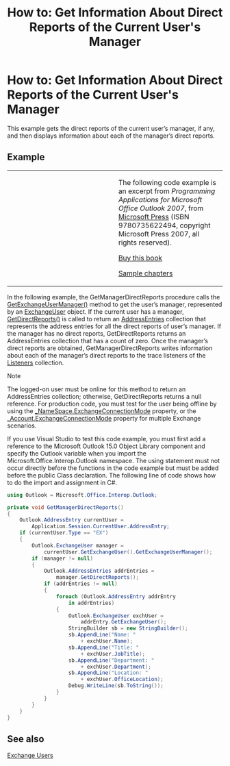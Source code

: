 ﻿---
title: "How to: Get Information About Direct Reports of the Current User's Manager"
TOCTitle: "How to: Get Information About Direct Reports of the Current User's Manager"
ms:assetid: 768bf573-1b10-4776-8947-a7f8dc3ebde0
ms:mtpsurl: https://msdn.microsoft.com/en-us/library/Ff184617(v=office.15)
ms:contentKeyID: 55119842
ms.date: 07/24/2014
mtps_version: v=office.15
dev_langs:
- csharp
---

# How to: Get Information About Direct Reports of the Current User's Manager

This example gets the direct reports of the current user’s manager, if any, and then displays information about each of the manager’s direct reports.

## Example

<table>
<colgroup>
<col style="width: 50%" />
<col style="width: 50%" />
</colgroup>
<tbody>
<tr class="odd">
<td><p></p></td>
<td><p>The following code example is an excerpt from <em>Programming Applications for Microsoft Office Outlook 2007</em>, from <a href="http://www.microsoft.com/learning/books/default.mspx">Microsoft Press</a> (ISBN 9780735622494, copyright Microsoft Press 2007, all rights reserved).</p>
<p><a href="http://www.amazon.com/gp/product/0735622493?ie=utf8%26tag=msmsdn-20%26linkcode=as2%26camp=1789%26creative=9325%26creativeasin=0735622493">Buy this book</a></p>
<p><a href="https://msdn.microsoft.com/en-us/library/cc513844(v=office.15)">Sample chapters</a></p></td>
</tr>
</tbody>
</table>


In the following example, the GetManagerDirectReports procedure calls the [GetExchangeUserManager()](https://msdn.microsoft.com/en-us/library/bb646656\(v=office.15\)) method to get the user’s manager, represented by an [ExchangeUser](https://msdn.microsoft.com/en-us/library/bb609574\(v=office.15\)) object. If the current user has a manager, [GetDirectReports()](https://msdn.microsoft.com/en-us/library/bb647204\(v=office.15\)) is called to return an [AddressEntries](https://msdn.microsoft.com/en-us/library/bb647650\(v=office.15\)) collection that represents the address entries for all the direct reports of user’s manager. If the manager has no direct reports, GetDirectReports returns an AddressEntries collection that has a count of zero. Once the manager’s direct reports are obtained, GetManagerDirectReports writes information about each of the manager’s direct reports to the trace listeners of the [Listeners](http://msdn.microsoft.com/en-us/library/system.diagnostics.debug.listeners.aspx) collection.


> [!NOTE]
> <P>The logged-on user must be online for this method to return an AddressEntries collection; otherwise, GetDirectReports returns a null reference. For production code, you must test for the user being offline by using the <A href="https://msdn.microsoft.com/en-us/library/bb647638(v=office.15)">_NameSpace.ExchangeConnectionMode</A> property, or the <A href="https://msdn.microsoft.com/en-us/library/ff185249(v=office.15)">_Account.ExchangeConnectionMode</A> property for multiple Exchange scenarios.</P>



If you use Visual Studio to test this code example, you must first add a reference to the Microsoft Outlook 15.0 Object Library component and specify the Outlook variable when you import the Microsoft.Office.Interop.Outlook namespace. The using statement must not occur directly before the functions in the code example but must be added before the public Class declaration. The following line of code shows how to do the import and assignment in C\#.

``` csharp
using Outlook = Microsoft.Office.Interop.Outlook;
```

``` csharp
private void GetManagerDirectReports()
{
    Outlook.AddressEntry currentUser =
        Application.Session.CurrentUser.AddressEntry;
    if (currentUser.Type == "EX")
    {
        Outlook.ExchangeUser manager =
            currentUser.GetExchangeUser().GetExchangeUserManager();
        if (manager != null)
        {
            Outlook.AddressEntries addrEntries =
                manager.GetDirectReports();
            if (addrEntries != null)
            {
                foreach (Outlook.AddressEntry addrEntry
                    in addrEntries)
                {
                    Outlook.ExchangeUser exchUser =
                        addrEntry.GetExchangeUser();
                    StringBuilder sb = new StringBuilder();
                    sb.AppendLine("Name: "
                        + exchUser.Name);
                    sb.AppendLine("Title: "
                        + exchUser.JobTitle);
                    sb.AppendLine("Department: "
                        + exchUser.Department);
                    sb.AppendLine("Location: "
                        + exchUser.OfficeLocation);
                    Debug.WriteLine(sb.ToString());
                }
            }
        }
    }
}
```

## See also



[Exchange Users](exchange-users.md)

